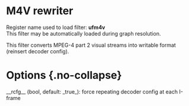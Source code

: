 <!-- automatically generated - do not edit, patch gpac/applications/gpac/gpac.c -->

# M4V rewriter  
  
Register name used to load filter: __ufm4v__  
This filter may be automatically loaded during graph resolution.  
  
This filter converts MPEG-4 part 2 visual streams into writable format (reinsert decoder config).  
  

# Options  {.no-collapse}  
  
<div markdown class="option">  
<a id="rcfg" data-level="basic">__rcfg__</a> (bool, default: _true_): force repeating decoder config at each I-frame  
</div>  
  

